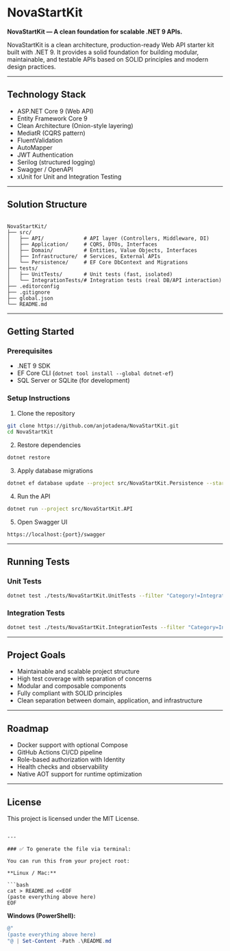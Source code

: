 ﻿# NovaStartKit

**NovaStartKit — A clean foundation for scalable .NET 9 APIs.**

NovaStartKit is a clean architecture, production-ready Web API starter kit built with .NET 9. It provides a solid foundation for building modular, maintainable, and testable APIs based on SOLID principles and modern design practices.

---

## Technology Stack

- ASP.NET Core 9 (Web API)
- Entity Framework Core 9
- Clean Architecture (Onion-style layering)
- MediatR (CQRS pattern)
- FluentValidation
- AutoMapper
- JWT Authentication
- Serilog (structured logging)
- Swagger / OpenAPI
- xUnit for Unit and Integration Testing

---

## Solution Structure

```

NovaStartKit/
├── src/
│   ├── API/             # API layer (Controllers, Middleware, DI)
│   ├── Application/     # CQRS, DTOs, Interfaces
│   ├── Domain/          # Entities, Value Objects, Interfaces
│   ├── Infrastructure/  # Services, External APIs
│   └── Persistence/     # EF Core DbContext and Migrations
├── tests/
│   ├── UnitTests/       # Unit tests (fast, isolated)
│   └── IntegrationTests/# Integration tests (real DB/API interaction)
├── .editorconfig
├── .gitignore
├── global.json
└── README.md

````

---

## Getting Started

### Prerequisites

- .NET 9 SDK
- EF Core CLI (`dotnet tool install --global dotnet-ef`)
- SQL Server or SQLite (for development)

### Setup Instructions

1. Clone the repository

```bash
git clone https://github.com/anjotadena/NovaStartKit.git
cd NovaStartKit
````

2. Restore dependencies

```bash
dotnet restore
```

3. Apply database migrations

```bash
dotnet ef database update --project src/NovaStartKit.Persistence --startup-project src/NovaStartKit.API
```

4. Run the API

```bash
dotnet run --project src/NovaStartKit.API
```

5. Open Swagger UI

```
https://localhost:{port}/swagger
```

---

## Running Tests

### Unit Tests

```bash
dotnet test ./tests/NovaStartKit.UnitTests --filter "Category!=Integration"
```

### Integration Tests

```bash
dotnet test ./tests/NovaStartKit.IntegrationTests --filter "Category=Integration"
```

---

## Project Goals

* Maintainable and scalable project structure
* High test coverage with separation of concerns
* Modular and composable components
* Fully compliant with SOLID principles
* Clean separation between domain, application, and infrastructure

---

## Roadmap

* Docker support with optional Compose
* GitHub Actions CI/CD pipeline
* Role-based authorization with Identity
* Health checks and observability
* Native AOT support for runtime optimization

---

## License

This project is licensed under the MIT License.

````

---

### ✅ To generate the file via terminal:

You can run this from your project root:

**Linux / Mac:**

```bash
cat > README.md <<EOF
(paste everything above here)
EOF
````

**Windows (PowerShell):**

```powershell
@"
(paste everything above here)
"@ | Set-Content -Path .\README.md
```
